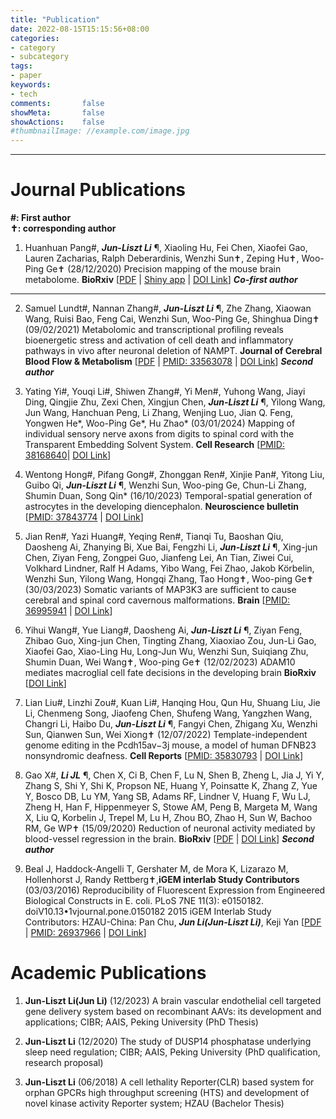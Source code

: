```yaml
---
title: "Publication"
date: 2022-08-15T15:15:56+08:00
categories:
- category
- subcategory
tags:
- paper
keywords:
- tech
comments:       false
showMeta:       false
showActions:    false
#thumbnailImage: //example.com/image.jpg
---
```



---
# Journal Publications

**#: First author**\
**✝: corresponding author**

1. Huanhuan Pang#, ***Jun-Liszt Li*** &para;, Xiaoling Hu, Fei Chen, Xiaofei Gao, Lauren Zacharias, Ralph Deberardinis, Wenzhi Sun✝, Zeping Hu✝, Woo-Ping Ge✝ (28/12/2020) Precision mapping of the mouse brain metabolome. **BioRxiv** [[PDF](https://pkueducn-my.sharepoint.com/:b:/g/personal/lijun0705_pku_edu_cn/EU-xBTRDra9Nq5ii6XGPA1sBb5L2IG1T4OkFt5M27uIAFQ?e=Znk6ct) | [Shiny app](https://leoj.shinyapps.io/BSMAv1_updated/) | [DOI Link](https://doi.org/10.1101/2020.12.28.424544)]  _**Co-first author**_

---

2. Samuel Lundt#, Nannan Zhang#, ***Jun-Liszt Li*** &para;, Zhe Zhang, Xiaowan Wang, Ruisi Bao, Feng Cai, Wenzhi Sun, Woo-Ping Ge, Shinghua Ding✝ (09/02/2021) Metabolomic and transcriptional profiling reveals bioenergetic stress and activation of cell death and inflammatory pathways in vivo after neuronal deletion of NAMPT.  **Journal of Cerebral Blood Flow & Metabolism** [[PDF](https://pkueducn-my.sharepoint.com/:b:/g/personal/lijun0705_pku_edu_cn/EeMdie0AmzVFtF0Ibrj84w8BfCFt-J6ysC9ZgNv4z_yzIA?e=cgKWnC) | [PMID: 33563078](https://pubmed.ncbi.nlm.nih.gov/33563078/) | [DOI Link](https://doi.org/10.1177%2F0271678X21992625)]  _**Second author**_

3. Yating Yi#, Youqi Li#, Shiwen Zhang#, Yi Men#, Yuhong Wang, Jiayi Ding, Qingjie Zhu, Zexi Chen, Xingjun Chen, ***Jun-Liszt Li*** &para;, Yilong Wang, Jun Wang, Hanchuan Peng, Li Zhang, Wenjing Luo, Jian Q. Feng, Yongwen He*, Woo-Ping Ge*, Hu Zhao* (03/01/2024) Mapping of individual sensory nerve axons from digits to spinal cord with the Transparent Embedding Solvent System. **Cell Research** [[PMID: 38168640](https://pubmed.ncbi.nlm.nih.gov/38168640/)| [DOI Link](https://www.nature.com/articles/s41422-023-00867-3)]

4. Wentong Hong#, Pifang Gong#, Zhonggan Ren#, Xinjie Pan#, Yitong Liu, Guibo Qi, ***Jun-Liszt Li*** &para;, Wenzhi Sun, Woo-ping Ge, Chun-Li Zhang, Shumin Duan, Song Qin* (16/10/2023) Temporal-spatial generation of astrocytes in the developing diencephalon. **Neuroscience bulletin** [[PMID: 37843774](https://pubmed.ncbi.nlm.nih.gov/37843774/) | [DOI Link](https://link.springer.com/article/10.1007/s12264-023-01131-9)]

5. Jian Ren#, Yazi Huang#, Yeqing Ren#, Tianqi Tu, Baoshan Qiu, Daosheng Ai, Zhanying Bi, Xue Bai, Fengzhi Li, ***Jun-Liszt Li*** &para;, Xing-jun Chen, Ziyan Feng, Zongpei Guo, Jianfeng Lei, An Tian, Ziwei Cui, Volkhard Lindner, Ralf H Adams, Yibo Wang, Fei Zhao, Jakob Körbelin, Wenzhi Sun, Yilong Wang, Hongqi Zhang, Tao Hong✝, Woo-ping Ge✝ (30/03/2023) Somatic variants of MAP3K3 are sufficient to cause cerebral and spinal cord cavernous malformations. **Brain** [[PMID: 36995941](https://pubmed.ncbi.nlm.nih.gov/36995941/) | [DOI Link](https://doi.org/10.1093/brain/awad104)]

6. Yihui Wang#, Yue Liang#, Daosheng Ai, ***Jun-Liszt Li*** &para;, Ziyan Feng, Zhibao Guo, Xing-jun Chen, Tingting Zhang, Xiaoxiao Zou, Jun-Li Gao, Xiaofei Gao, Xiao-Ling Hu, Long-Jun Wu, Wenzhi Sun, Suiqiang Zhu, Shumin Duan, Wei Wang✝, Woo-ping Ge✝ (12/02/2023) ADAM10 mediates macroglial cell fate decisions in the developing brain **BioRxiv** [[DOI Link](https://doi.org/10.1101/2023.02.11.527059)]

7. Lian Liu#, Linzhi Zou#, Kuan Li#, Hanqing Hou, Qun Hu, Shuang Liu, Jie Li, Chenmeng Song, Jiaofeng Chen, Shufeng Wang, Yangzhen Wang, Changri Li, Haibo Du, ***Jun-Liszt Li*** &para;, Fangyi Chen, Zhigang Xu, Wenzhi Sun, Qianwen Sun, Wei Xiong✝ (12/07/2022) Template-independent genome editing in the Pcdh15av−3j mouse, a model of human DFNB23 nonsyndromic deafness. **Cell Reports** [[PMID: 35830793](https://pubmed.ncbi.nlm.nih.gov/35830793/) | [DOI Link](https://doi.org/10.1016/j.celrep.2022.111061)]

8. Gao X#, ***Li JL*** &para;, Chen X, Ci B, Chen F, Lu N, Shen B, Zheng L, Jia J, Yi Y, Zhang S, Shi Y, Shi K, Propson NE, Huang Y, Poinsatte K, Zhang Z, Yue Y, Bosco DB, Lu YM, Yang SB, Adams RF, Lindner V, Huang F, Wu LJ, Zheng H, Han F, Hippenmeyer S, Stowe AM, Peng B, Margeta M, Wang X, Liu Q, Korbelin J, Trepel M, Lu H, Zhou BO, Zhao H, Sun W, Bachoo RM, Ge WP✝ (15/09/2020) Reduction of neuronal activity mediated by blood-vessel regression in the brain. **BioRxiv** [[PDF](https://pkueducn-my.sharepoint.com/:b:/g/personal/lijun0705_pku_edu_cn/Ea0s6AgGlzBDoblX9nWAbdwBi4bpGu9EKgGhQD86-8ellQ?e=cvfbuL) |  [DOI Link](https://doi.org/10.1101/2020.09.15.262782)] _**Second author**_

9. Beal J, Haddock-Angelli T, Gershater M, de Mora K, Lizarazo M, Hollenhorst J, Randy Rettberg✝,**iGEM interlab Study Contributors** (03/03/2016) Reproducibility of Fluorescent Expression from Engineered Biological Constructs in E. coli. PLoS 7NE 11(3): e0150182. doiV10.13•1vjournal.pone.0150182 2015 iGEM Interlab Study Contributors: HZAU-China: Pan Chu, ***Jun Li(Jun-Liszt Li)***, Keji Yan [[PDF](https://pkueducn-my.sharepoint.com/:b:/g/personal/lijun0705_pku_edu_cn/EVM1XjiQzAJOj8TVxIzUkE4BJvN91iF9-FyCBOcOmA4pHw?e=5UQ2De) | [PMID: 26937966](https://pubmed.ncbi.nlm.nih.gov/26937966/) | [DOI Link](https://doi.org/10.1371/journal.pone.0150182)]
 

# Academic Publications
1. **Jun-Liszt Li(Jun Li)** (12/2023) A brain vascular endothelial cell targeted gene delivery system based on recombinant AAVs: its development and applications; CIBR; AAIS, Peking University (PhD Thesis) 

2. **Jun-Liszt Li** (12/2020) The study of DUSP14 phosphatase underlying sleep need regulation; CIBR; AAIS, Peking University (PhD qualification, research proposal)

3. **Jun-Liszt Li** (06/2018) A cell lethality Reporter(CLR) based system for orphan GPCRs high throughput screening (HTS) and development of novel kinase activity Reporter system; HZAU (Bachelor Thesis)


